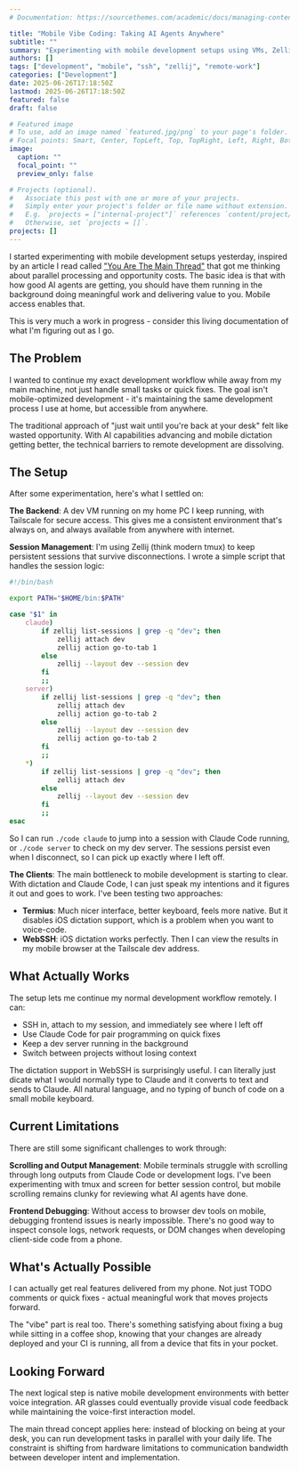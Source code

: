```yaml
---
# Documentation: https://sourcethemes.com/academic/docs/managing-content/

title: "Mobile Vibe Coding: Taking AI Agents Anywhere"
subtitle: ""
summary: "Experimenting with mobile development setups using VMs, Zellij sessions, and SSH clients to code from anywhere."
authors: []
tags: ["development", "mobile", "ssh", "zellij", "remote-work"]
categories: ["Development"]
date: 2025-06-26T17:18:50Z
lastmod: 2025-06-26T17:18:50Z
featured: false
draft: false

# Featured image
# To use, add an image named `featured.jpg/png` to your page's folder.
# Focal points: Smart, Center, TopLeft, Top, TopRight, Left, Right, BottomLeft, Bottom, BottomRight.
image:
  caption: ""
  focal_point: ""
  preview_only: false

# Projects (optional).
#   Associate this post with one or more of your projects.
#   Simply enter your project's folder or file name without extension.
#   E.g. `projects = ["internal-project"]` references `content/project/deep-learning/index.md`.
#   Otherwise, set `projects = []`.
projects: []
---
```


I started experimenting with mobile development setups yesterday, inspired by an article I read called ["You Are The Main Thread"](https://claudelog.com/mechanics/you-are-the-main-thread/) that got me thinking about parallel processing and opportunity costs. The basic idea is that with how good AI agents are getting, you should have them running in the background doing meaningful work and delivering value to you. Mobile access enables that.

This is very much a work in progress - consider this living documentation of what I'm figuring out as I go.

## The Problem

I wanted to continue my exact development workflow while away from my main machine, not just handle small tasks or quick fixes. The goal isn't mobile-optimized development - it's maintaining the same development process I use at home, but accessible from anywhere.

The traditional approach of "just wait until you're back at your desk" felt like wasted opportunity. With AI capabilities advancing and mobile dictation getting better, the technical barriers to remote development are dissolving.

## The Setup

After some experimentation, here's what I settled on:

**The Backend**: A dev VM running on my home PC I keep running, with Tailscale for secure access. This gives me a consistent environment that's always on, and always available from anywhere with internet.

**Session Management**: I'm using Zellij (think modern tmux) to keep persistent sessions that survive disconnections. I wrote a simple script that handles the session logic:

```bash
#!/bin/bash

export PATH="$HOME/bin:$PATH"

case "$1" in
    claude)
        if zellij list-sessions | grep -q "dev"; then
            zellij attach dev
            zellij action go-to-tab 1
        else
            zellij --layout dev --session dev
        fi
        ;;
    server)
        if zellij list-sessions | grep -q "dev"; then
            zellij attach dev
            zellij action go-to-tab 2
        else
            zellij --layout dev --session dev
            zellij action go-to-tab 2
        fi
        ;;
    *)
        if zellij list-sessions | grep -q "dev"; then
            zellij attach dev
        else
            zellij --layout dev --session dev
        fi
        ;;
esac
```

So I can run `./code claude` to jump into a session with Claude Code running, or `./code server` to check on my dev server. The sessions persist even when I disconnect, so I can pick up exactly where I left off.

**The Clients**: The main bottleneck to mobile development is starting to clear. With dictation and Claude Code, I can just speak my intentions and it figures it out and goes to work. I've been testing two approaches:

- **Termius**: Much nicer interface, better keyboard, feels more native. But it disables iOS dictation support, which is a problem when you want to voice-code.
- **WebSSH**: iOS dictation works perfectly. Then I can view the results in my mobile browser at the Tailscale dev address.

## What Actually Works

The setup lets me continue my normal development workflow remotely. I can:
- SSH in, attach to my session, and immediately see where I left off
- Use Claude Code for pair programming on quick fixes
- Keep a dev server running in the background
- Switch between projects without losing context

The dictation support in WebSSH is surprisingly useful. I can literally just dicate what I would normally type to Claude and it converts to text and sends to Claude. All natural language, and no typing of bunch of code on a small mobile keyboard.

## Current Limitations

There are still some significant challenges to work through:

**Scrolling and Output Management**: Mobile terminals struggle with scrolling through long outputs from Claude Code or development logs. I've been experimenting with tmux and screen for better session control, but mobile scrolling remains clunky for reviewing what AI agents have done.

**Frontend Debugging**: Without access to browser dev tools on mobile, debugging frontend issues is nearly impossible. There's no good way to inspect console logs, network requests, or DOM changes when developing client-side code from a phone.

## What's Actually Possible

I can actually get real features delivered from my phone. Not just TODO comments or quick fixes - actual meaningful work that moves projects forward.

The "vibe" part is real too. There's something satisfying about fixing a bug while sitting in a coffee shop, knowing that your changes are already deployed and your CI is running, all from a device that fits in your pocket.

## Looking Forward

The next logical step is native mobile development environments with better voice integration. AR glasses could eventually provide visual code feedback while maintaining the voice-first interaction model.

The main thread concept applies here: instead of blocking on being at your desk, you can run development tasks in parallel with your daily life. The constraint is shifting from hardware limitations to communication bandwidth between developer intent and implementation.
